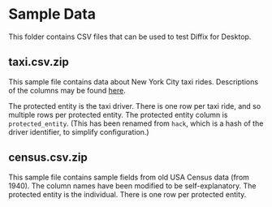 # Sample Data

This folder contains CSV files that can be used to test
Diffix for Desktop.

## taxi.csv.zip

This sample file contains data about New York City taxi rides.
Descriptions of the columns may be found
[here](https://www1.nyc.gov/site/tlc/about/tlc-trip-record-data.page).

The protected entity is the taxi driver. There is one row per taxi ride,
and so multiple rows per protected entity. The
protected entity column is `protected_entity`. (This has been renamed from
`hack`, which is a hash of the driver identifier, to simplify configuration.)

## census.csv.zip

This sample file contains sample fields from old USA Census data (from 1940).
The column names have been modified to be self-explanatory. The protected
entity is the individual. There is one row per protected entity.